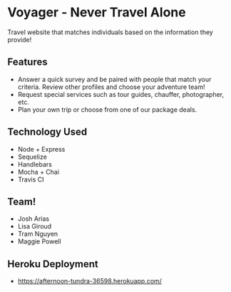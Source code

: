 # Voyager - Never Travel Alone

Travel website that matches individuals based on the information they provide!

## Features
- Answer a quick survey and be paired with people that match your criteria. Review other profiles and choose your adventure team!
- Request special services such as tour guides, chauffer, photographer, etc.
- Plan your own trip or choose from one of our package deals.

## Technology Used
- Node + Express
- Sequelize
- Handlebars
- Mocha + Chai
- Travis CI

## Team!
- Josh Arias
- Lisa Giroud
- Tram Nguyen
- Maggie Powell

## Heroku Deployment
- https://afternoon-tundra-36598.herokuapp.com/
